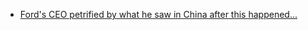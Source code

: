 - [Ford's CEO petrified by what he saw in China after this happened...](https://youtu.be/SGN1ohPDTjM)
